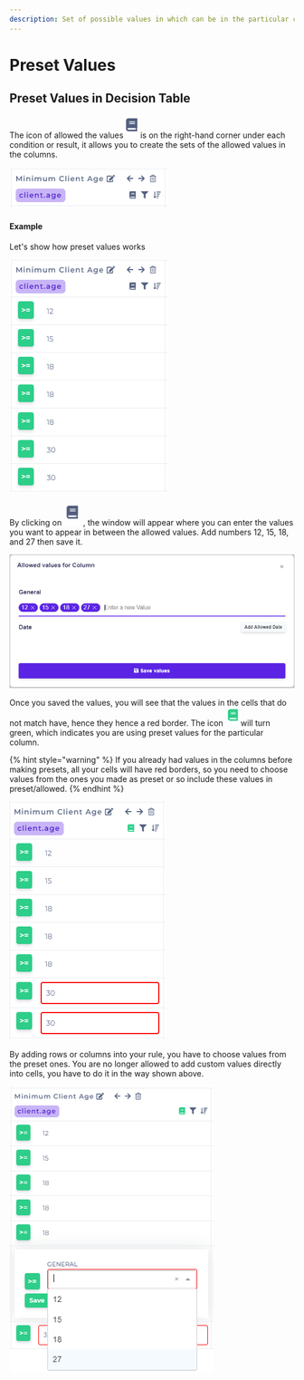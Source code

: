 ```yaml
---
description: Set of possible values in which can be in the particular columns
---
```


# Preset Values

## Preset Values in Decision Table

The icon of allowed the values![](<../../.gitbook/assets/enum (1).png>)is on the right-hand corner under each condition or result, it allows you to create the sets of the allowed values in the columns.

![](../../.gitbook/assets/columnheader.png)

#### Example

Let's show how preset values works

![](../../.gitbook/assets/column.png)

By clicking on ![](<../../.gitbook/assets/enum (1).png>) , the window will appear where you can enter the values you want to appear in between the allowed values. Add numbers 12, 15, 18, and 27 then save it.

![](../../.gitbook/assets/enumwindow2.png)

Once you saved the values, you will see that the values in the cells that do not match have, hence they hence a red border. The icon ![](../../.gitbook/assets/enumgreenicon.png)will turn green, which indicates you are using preset values for the particular column.

{% hint style="warning" %}
If you already had values in the columns before making presets, all your cells will have red borders, so you need to choose values from the ones you made as preset or so include these values in preset/allowed.
{% endhint %}

![](../../.gitbook/assets/enumredborder.png)

By adding rows or columns into your rule, you have to choose values from the preset ones. You are no longer allowed to add custom values directly into cells, you have to do it in the way shown above.

![](../../.gitbook/assets/enumselect2.png)
